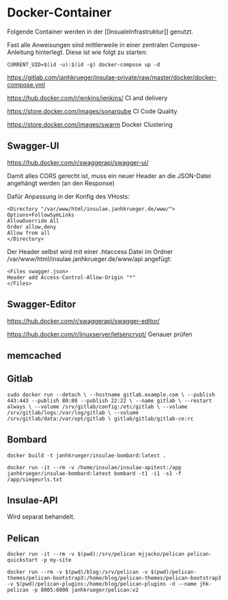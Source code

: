 # Docker-Container

Folgende Container werden in der [[InsualeInfrastruktur]] genutzt.

Fast alle Anweisungen sind mittlerweile in einer zentralen Compose-Anleitung hinterlegt. Diese ist wie folgt zu starten:
```
CURRENT_UID=$(id -u):$(id -g) docker-compose up -d
```

https://gitlab.com/janhkrueger/insulae-private/raw/master/docker/docker-compose.yml


https://hub.docker.com/r/jenkins/jenkins/
CI and delivery

https://store.docker.com/images/sonarqube
CI Code Quality

https://store.docker.com/images/swarm
Docker Clustering

## Swagger-UI
https://hub.docker.com/r/swaggerapi/swagger-ui/


Damit alles CORS gerecht ist, muss ein neuer Header an die JSON-Datei angehängt werden (an den Response)

Dafür Anpassung in der Konfig des VHosts:
```
<Directory "/var/www/html/insulae.janhkrueger.de/www/">
Options+FollowSymLinks
AllowOverride All
Order allow,deny
Allow from all
</Directory>
```

Der Header selbst wird mit einer .htaccess Datei im Ordner /var/www/html/insulae.janhkrueger.de/www/api angefügt:

```
<Files swagger.json>
Header add Access-Control-Allow-Origin "*"
</Files>
```

## Swagger-Editor
https://hub.docker.com/r/swaggerapi/swagger-editor/


https://hub.docker.com/r/linuxserver/letsencrypt/
Genauer prüfen


## memcached


## Gitlab
```
sudo docker run --detach \ --hostname gitlab.example.com \ --publish 443:443 --publish 80:80 --publish 22:22 \ --name gitlab \ --restart always \ --volume /srv/gitlab/config:/etc/gitlab \ --volume /srv/gitlab/logs:/var/log/gitlab \ --volume /srv/gitlab/data:/var/opt/gitlab \ gitlab/gitlab/gitlab-ce:rc
```

## Bombard

```
docker build -t janhkrueger/insulae-bombard:latest .

docker run -it --rm -v /home/insulae/insulae-apitest:/app janhkrueger/insulae-bombard:latest bombard -t1 -i1 -s1 -f /app/siegeurls.txt
```

## Insulae-API
Wird separat behandelt.


## Pelican

```
docker run -it --rm -v $(pwd):/srv/pelican mjjacko/pelican pelican-quickstart -p my-site

docker run --rm -v $(pwd)/blog:/srv/pelican -v $(pwd)/pelican-themes/pelican-bootstrap3:/home/blog/pelican-themes/pelican-bootstrap3 -v $(pwd)/pelican-plugins:/home/blog/pelican-plugins -d --name jhk-pelican -p 8005:8000 janhkrueger/pelican:v2
```
